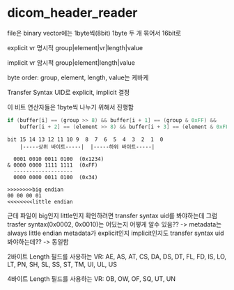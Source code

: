 # dicom_header_reader

file은 binary
vector에는 1byte씩(8bit)
1byte 두 개 묶어서 16bit로

explicit vr 명시적
group|element|vr|length|value

implicit vr 암시적
group|element|length|value

byte order: group, element, length, value는 케바케

Transfer Syntax UID로 explicit, implicit 결정

이 비트 연산자들은 1byte씩 나누기 위해서 진행함

```cpp
if (buffer[i] == (group >> 8) && buffer[i + 1] == (group & 0xFF) &&
    buffer[i + 2] == (element >> 8) && buffer[i + 3] == (element & 0xFF))
```

```
bit 15 14 13 12 11 10 9  8  7  6  5  4  3  2  1  0
    |-----상위 바이트-----|  |-----하위 바이트-----|

  0001 0010 0011 0100  (0x1234)
& 0000 0000 1111 1111  (0xFF)
  -------------------
  0000 0000 0011 0100  (0x34)
```

```
>>>>>>>>big endian
00 00 00 01
<<<<<<<<little endian
```

근데 파일이 big인지 little인지 확인하려면 transfer syntax uid를 봐야하는데
그럼 trasfer syntax(0x0002, 0x0010)는 어딨는지 어떻게 알수 있음??
-> metadata는 always little endian
metadata가 explicit인지 implicit인지도 transfer syntax uid 봐야하는데??
-> 동일함

2바이트 Length 필드를 사용하는 VR:
AE, AS, AT, CS, DA, DS, DT, FL, FD, IS, LO, LT, PN, SH, SL, SS, ST, TM, UI, UL, US

4바이트 Length 필드를 사용하는 VR:
OB, OW, OF, SQ, UT, UN